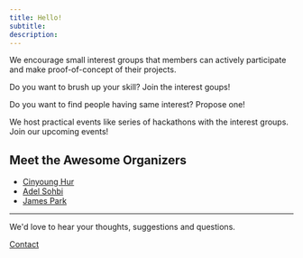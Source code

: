 ```yaml
---
title: Hello!
subtitle: 
description: 
---
```


We encourage small interest groups that members can actively participate and make proof-of-concept of their projects. 

Do you want to brush up your skill? 
Join the interest goups!

Do you want to find people having same interest? 
Propose one!

We host practical events like series of hackathons with the interest groups. 
Join our upcoming events!

## Meet the Awesome Organizers

* [Cinyoung Hur](/member/cinyoung)
* [Adel Sohbi](/member/adel)
* [James Park](/member/james)

--- 

We'd love to hear your thoughts, suggestions and questions.

<a href="/contact" class="button button--large">Contact</a>